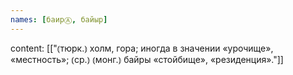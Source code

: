 ```yaml
---
names: [баирⒶ, байыр]
---
```

content: [["⦅тюрк.⦆ холм, гора; иногда в значении «урочище», «местность»; ⦅ср.⦆ ⦅монг.⦆ байры «стойбище», «резиденция»."]]
